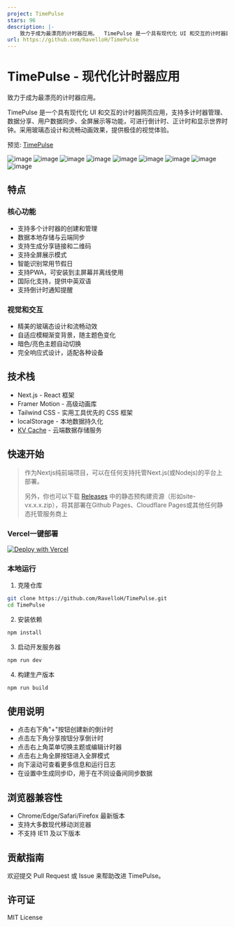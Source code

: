 ```yaml
---
project: TimePulse
stars: 96
description: |-
    致力于成为最漂亮的计时器应用。  TimePulse 是一个具有现代化 UI 和交互的计时器网页应用，支持多计时器管理、数据分享、用户数据同步、全屏展示等功能，可进行倒计时、正计时和显示世界时钟。采用玻璃态设计和流畅动画效果，提供极佳的视觉体验。
url: https://github.com/RavelloH/TimePulse
---
```


# TimePulse - 现代化计时器应用

致力于成为最漂亮的计时器应用。

TimePulse 是一个具有现代化 UI 和交互的计时器网页应用，支持多计时器管理、数据分享、用户数据同步、全屏展示等功能，可进行倒计时、正计时和显示世界时钟。采用玻璃态设计和流畅动画效果，提供极佳的视觉体验。

预览: [TimePulse](https://timepulse.ravelloh.top/)

![image](https://raw.ravelloh.top/20250323/image.2obow0upmh.webp)
![image](https://raw.ravelloh.top/20250323/image.7zqlgqhqss.webp)
![image](https://raw.ravelloh.top/20250323/image.26ln7ftxqc.webp)
![image](https://raw.ravelloh.top/20250323/image.9nzydxa4pj.webp)
![image](https://raw.ravelloh.top/20250323/image.83a7egcmsx.webp)
![image](https://raw.ravelloh.top/20250323/image.9dd4kru4xb.webp)
![image](https://raw.ravelloh.top/20250323/image.51ebd8a4jh.webp)
![image](https://raw.ravelloh.top/20250323/image.6wqw5umcp8.webp)
![image](https://raw.ravelloh.top/20250323/image.6f0zcpvm6r.webp)

## 特点

### 核心功能
- 支持多个计时器的创建和管理
- 数据本地存储与云端同步
- 支持生成分享链接和二维码
- 支持全屏展示模式
- 智能识别常用节假日
- 支持PWA，可安装到主屏幕并离线使用
- 国际化支持，提供中英双语
- 支持倒计时通知提醒

### 视觉和交互
- 精美的玻璃态设计和流畅动效
- 自适应模糊渐变背景，随主题色变化
- 暗色/亮色主题自动切换
- 完全响应式设计，适配各种设备

## 技术栈

- Next.js - React 框架
- Framer Motion - 高级动画库
- Tailwind CSS - 实用工具优先的 CSS 框架
- localStorage - 本地数据持久化
- [KV Cache](https://github.com/RavelloH/kv-cache) - 云端数据存储服务

## 快速开始
> 作为Nextjs纯前端项目，可以在任何支持托管Next.js(或Nodejs)的平台上部署。
>
> 另外，你也可以下载 [Releases](https://github.com/RavelloH/TimePulse/releases) 中的静态预构建资源（形如site-vx.x.x.zip），将其部署在Github Pages、Cloudflare Pages或其他任何静态托管服务商上

### Vercel一键部署
[![Deploy with Vercel](https://vercel.com/button)](https://vercel.com/new/clone?repository-url=https%3A%2F%2Fgithub.com%2FRavelloH%2FTimePulse)

### 本地运行

1. 克隆仓库
```bash
git clone https://github.com/RavelloH/TimePulse.git
cd TimePulse
```

2. 安装依赖
```bash
npm install
```

3. 启动开发服务器
```bash
npm run dev
```

4. 构建生产版本
```bash
npm run build
```

## 使用说明

- 点击右下角"+"按钮创建新的倒计时
- 点击左下角分享按钮分享倒计时
- 点击右上角菜单切换主题或编辑计时器
- 点击右上角全屏按钮进入全屏模式
- 向下滚动可查看更多信息和运行日志
- 在设置中生成同步ID，用于在不同设备间同步数据

## 浏览器兼容性

- Chrome/Edge/Safari/Firefox 最新版本
- 支持大多数现代移动浏览器
- 不支持 IE11 及以下版本

## 贡献指南

欢迎提交 Pull Request 或 Issue 来帮助改进 TimePulse。

## 许可证

MIT License


